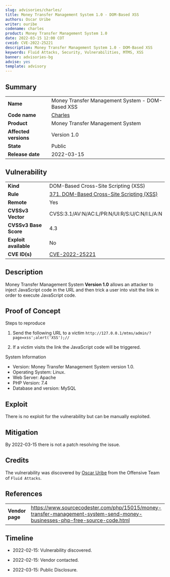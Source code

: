```yaml
---
slug: advisories/charles/
title: Money Transfer Management System 1.0 - DOM-Based XSS
authors: Oscar Uribe
writer: ouribe
codename: charles
product: Money Transfer Management System 1.0
date: 2022-03-15 12:00 COT
cveid: CVE-2022-25221
description: Money Transfer Management System 1.0 - DOM-Based XSS
keywords: Fluid Attacks, Security, Vulnerabilities, MTMS, XSS
banner: advisories-bg
advise: yes
template: advisory
---
```


## Summary

|                         |                                                      |
|-------------------------|------------------------------------------------------|
| **Name**                | Money Transfer Management System - DOM-Based XSS     |
| **Code name**           | [Charles](https://en.wikipedia.org/wiki/Ray_Charles) |
| **Product**             | Money Transfer Management System                     |
| **Affected versions**   | Version 1.0                                          |
| **State**               | Public                                               |
| **Release date**        | 2022-03-15                                           |

## Vulnerability

|                       |                                                                  |
|-----------------------|------------------------------------------------------------------|
| **Kind**              | DOM-Based Cross-Site Scripting (XSS)                             |
| **Rule**              | [371. DOM-Based Cross-Site Scripting (XSS)](https://docs.fluidattacks.com/criteria/vulnerabilities/371)    |
| **Remote**            | Yes                                                              |
| **CVSSv3 Vector**     | CVSS:3.1/AV:N/AC:L/PR:N/UI:R/S:U/C:N/I:L/A:N                     |
| **CVSSv3 Base Score** | 4.3                                                              |
| **Exploit available** | No                                                               |
| **CVE ID(s)**         | [CVE-2022-25221](https://cve.mitre.org/cgi-bin/cvename.cgi?name=CVE-2022-25221)                                                     |

## Description

Money Transfer Management System **Version 1.0** allows an attacker
to inject JavaScript code in the URL and then trick a user
into visit the link in order to execute JavaScript code.

## Proof of Concept

Steps to reproduce

1. Send the following URL to a victim `http://127.0.0.1/mtms/admin/?page=xss';alert('XSS');//`

2. If a victim visits the link the JavaScript code will be triggered.

System Information

* Version: Money Transfer Management System version 1.0.
* Operating System: Linux.
* Web Server: Apache
* PHP Version: 7.4
* Database and version: MySQL

## Exploit

There is no exploit for the vulnerability but can be manually exploited.

## Mitigation

By 2022-03-15 there is not a patch resolving the issue.

## Credits

The vulnerability was discovered by [Oscar
Uribe](https://co.linkedin.com/in/oscar-uribe-londo%C3%B1o-0b6534155) from the Offensive
Team of  `Fluid Attacks`.

## References

|                     |                                                                     |
|---------------------|---------------------------------------------------------------------|
| **Vendor page**     | <https://www.sourcecodester.com/php/15015/money-transfer-management-system-send-money-businesses-php-free-source-code.html>           |

## Timeline

* 2022-02-15: Vulnerability discovered.

* 2022-02-15: Vendor contacted.

* 2022-03-15: Public Disclosure.
